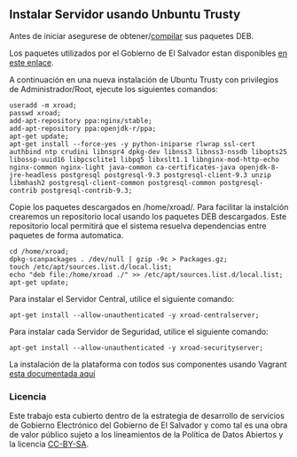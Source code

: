 ## Instalar Servidor usando Unbuntu Trusty

Antes de iniciar asegurese de obtener/[compilar](https://github.com/egobsv/Tenoli-LAT/tree/master/compilar) sus paquetes DEB.

Los paquetes utilizados por el Gobierno de El Salvador estan disponibles [en este enlace](http://tenoli.gobiernoelectronico.gob.sv/debs/).

A continuación en una nueva instalación de Ubuntu Trusty con privilegios de Administrador/Root, ejecute los siguientes comandos:
```
useradd -m xroad;    
passwd xroad;
add-apt-repository ppa:nginx/stable;
add-apt-repository ppa:openjdk-r/ppa;
apt-get update;
apt-get install --force-yes -y python-iniparse rlwrap ssl-cert authbind ntp crudini libnspr4 dpkg-dev libnss3 libnss3-nssdb libopts25 libossp-uuid16 libpcsclite1 libpq5 libxslt1.1 libnginx-mod-http-echo nginx-common nginx-light java-common ca-certificates-java openjdk-8-jre-headless postgresql postgresql-9.3 postgresql-client-9.3 unzip libmhash2 postgresql-client-common postgresql-common postgresql-contrib postgresql-contrib-9.3;
```

Copie los paquetes descargados en /home/xroad/.  Para facilitar la instalción crearemos un repositorio local usando los paquetes DEB descargados. Este repositorio local permitirá que el sistema resuelva dependencias entre paquetes de forma automatica.
 
 ```
 cd /home/xroad;
 dpkg-scanpackages . /dev/null | gzip -9c > Packages.gz;
 touch /etc/apt/sources.list.d/local.list;
 echo "deb file:/home/xroad ./" >> /etc/apt/sources.list.d/local.list; 
 apt-get update;
  ````

Para instalar el Servidor Central, utilice el siguiente comando:
```
apt-get install --allow-unauthenticated -y xroad-centralserver;
```
Para instalar cada Servidor de Seguridad, utilice el siguiente comando:
```
apt-get install --allow-unauthenticated -y xroad-securityserver;
```
La instalación de la plataforma con todos sus componentes usando Vagrant [esta documentada aquí](instalar-vagrant.md)

### Licencia

Este trabajo esta cubierto dentro de la estrategia de desarrollo de servicios de Gobierno Electrónico del Gobierno de El Salvador y como tal es una obra de valor público sujeto a los lineamientos de la Política de Datos Abiertos y la licencia [CC-BY-SA](https://creativecommons.org/licenses/by-sa/3.0/deed.es).  
